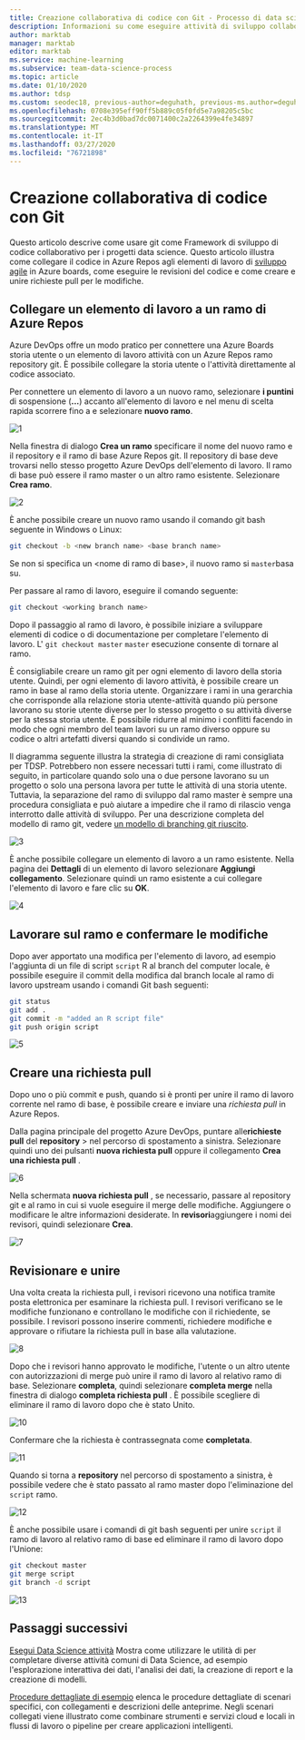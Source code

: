 ```yaml
---
title: Creazione collaborativa di codice con Git - Processo di data science per i team
description: Informazioni su come eseguire attività di sviluppo collaborativo di codice per i progetti di data science con Git tramite metodi di pianificazione Agile.
author: marktab
manager: marktab
editor: marktab
ms.service: machine-learning
ms.subservice: team-data-science-process
ms.topic: article
ms.date: 01/10/2020
ms.author: tdsp
ms.custom: seodec18, previous-author=deguhath, previous-ms.author=deguhath
ms.openlocfilehash: 0708e395eff90ff5b889c05f0fd5e7a98205c5bc
ms.sourcegitcommit: 2ec4b3d0bad7dc0071400c2a2264399e4fe34897
ms.translationtype: MT
ms.contentlocale: it-IT
ms.lasthandoff: 03/27/2020
ms.locfileid: "76721898"
---
```

# <a name="collaborative-coding-with-git"></a>Creazione collaborativa di codice con Git

Questo articolo descrive come usare git come Framework di sviluppo di codice collaborativo per i progetti data science. Questo articolo illustra come collegare il codice in Azure Repos agli elementi di lavoro di [sviluppo agile](agile-development.md) in Azure boards, come eseguire le revisioni del codice e come creare e unire richieste pull per le modifiche.

## <a name="link-a-work-item-to-an-azure-repos-branch"></a><a name='Linkaworkitemwithagitbranch-1'></a>Collegare un elemento di lavoro a un ramo di Azure Repos 

Azure DevOps offre un modo pratico per connettere una Azure Boards storia utente o un elemento di lavoro attività con un Azure Repos ramo repository git. È possibile collegare la storia utente o l'attività direttamente al codice associato. 

Per connettere un elemento di lavoro a un nuovo ramo, selezionare **i puntini** di sospensione (**...**) accanto all'elemento di lavoro e nel menu di scelta rapida scorrere fino a e selezionare **nuovo ramo**.  

![1](./media/collaborative-coding-with-git/1-sprint-board-view.png)

Nella finestra di dialogo **Crea un ramo** specificare il nome del nuovo ramo e il repository e il ramo di base Azure Repos git. Il repository di base deve trovarsi nello stesso progetto Azure DevOps dell'elemento di lavoro. Il ramo di base può essere il ramo master o un altro ramo esistente. Selezionare **Crea ramo**. 

![2](./media/collaborative-coding-with-git/2-create-a-branch.png)

È anche possibile creare un nuovo ramo usando il comando git bash seguente in Windows o Linux:

```bash
git checkout -b <new branch name> <base branch name>

```
Se non si specifica un \<nome di ramo di base>, il nuovo ramo si `master`basa su. 

Per passare al ramo di lavoro, eseguire il comando seguente: 

```bash
git checkout <working branch name>
```

Dopo il passaggio al ramo di lavoro, è possibile iniziare a sviluppare elementi di codice o di documentazione per completare l'elemento di lavoro. L' `git checkout master` `master` esecuzione consente di tornare al ramo.

È consigliabile creare un ramo git per ogni elemento di lavoro della storia utente. Quindi, per ogni elemento di lavoro attività, è possibile creare un ramo in base al ramo della storia utente. Organizzare i rami in una gerarchia che corrisponde alla relazione storia utente-attività quando più persone lavorano su storie utente diverse per lo stesso progetto o su attività diverse per la stessa storia utente. È possibile ridurre al minimo i conflitti facendo in modo che ogni membro del team lavori su un ramo diverso oppure su codice o altri artefatti diversi quando si condivide un ramo. 

Il diagramma seguente illustra la strategia di creazione di rami consigliata per TDSP. Potrebbero non essere necessari tutti i rami, come illustrato di seguito, in particolare quando solo una o due persone lavorano su un progetto o solo una persona lavora per tutte le attività di una storia utente. Tuttavia, la separazione del ramo di sviluppo dal ramo master è sempre una procedura consigliata e può aiutare a impedire che il ramo di rilascio venga interrotto dalle attività di sviluppo. Per una descrizione completa del modello di ramo git, vedere [un modello di branching git riuscito](https://nvie.com/posts/a-successful-git-branching-model/).

![3](./media/collaborative-coding-with-git/3-git-branches.png)

È anche possibile collegare un elemento di lavoro a un ramo esistente. Nella pagina dei **Dettagli** di un elemento di lavoro selezionare **Aggiungi collegamento**. Selezionare quindi un ramo esistente a cui collegare l'elemento di lavoro e fare clic su **OK**. 

![4](./media/collaborative-coding-with-git/4-link-to-an-existing-branch.png)

## <a name="work-on-the-branch-and-commit-changes"></a><a name='WorkonaBranchandCommittheChanges-2'></a>Lavorare sul ramo e confermare le modifiche 

Dopo aver apportato una modifica per l'elemento di lavoro, ad esempio l'aggiunta di un file di script `script` R al branch del computer locale, è possibile eseguire il commit della modifica dal branch locale al ramo di lavoro upstream usando i comandi Git bash seguenti:

```bash
git status
git add .
git commit -m "added an R script file"
git push origin script
```

![5](./media/collaborative-coding-with-git/5-sprint-push-to-branch.png)

## <a name="create-a-pull-request"></a><a name='CreateapullrequestonVSTS-3'></a>Creare una richiesta pull

Dopo uno o più commit e push, quando si è pronti per unire il ramo di lavoro corrente nel ramo di base, è possibile creare e inviare una *richiesta pull* in Azure Repos. 

Dalla pagina principale del progetto Azure DevOps, puntare alle**richieste pull** del **repository** > nel percorso di spostamento a sinistra. Selezionare quindi uno dei pulsanti **nuova richiesta pull** oppure il collegamento **Crea una richiesta pull** .

![6](./media/collaborative-coding-with-git/6-spring-create-pull-request.png)

Nella schermata **nuova richiesta pull** , se necessario, passare al repository git e al ramo in cui si vuole eseguire il merge delle modifiche. Aggiungere o modificare le altre informazioni desiderate. In **revisori**aggiungere i nomi dei revisori, quindi selezionare **Crea**. 

![7](./media/collaborative-coding-with-git/7-spring-send-pull-request.png)

## <a name="review-and-merge"></a><a name='ReviewandMerge-4'></a>Revisionare e unire

Una volta creata la richiesta pull, i revisori ricevono una notifica tramite posta elettronica per esaminare la richiesta pull. I revisori verificano se le modifiche funzionano e controllano le modifiche con il richiedente, se possibile. I revisori possono inserire commenti, richiedere modifiche e approvare o rifiutare la richiesta pull in base alla valutazione. 

![8](./media/collaborative-coding-with-git/8-add_comments.png)

Dopo che i revisori hanno approvato le modifiche, l'utente o un altro utente con autorizzazioni di merge può unire il ramo di lavoro al relativo ramo di base. Selezionare **completa**, quindi selezionare **completa merge** nella finestra di dialogo **completa richiesta pull** . È possibile scegliere di eliminare il ramo di lavoro dopo che è stato Unito. 

![10](./media/collaborative-coding-with-git/10-spring-complete-pullrequest.png)

Confermare che la richiesta è contrassegnata come **completata**. 

![11](./media/collaborative-coding-with-git/11-spring-merge-pullrequest.png)

Quando si torna a **repository** nel percorso di spostamento a sinistra, è possibile vedere che è stato passato al ramo master dopo l'eliminazione del `script` ramo.

![12](./media/collaborative-coding-with-git/12-spring-branch-deleted.png)

È anche possibile usare i comandi di git bash seguenti per unire `script` il ramo di lavoro al relativo ramo di base ed eliminare il ramo di lavoro dopo l'Unione:

```bash
git checkout master
git merge script
git branch -d script
```

![13](./media/collaborative-coding-with-git/13-spring-branch-deleted-commandline.png)

## <a name="next-steps"></a>Passaggi successivi

[Esegui Data Science attività](execute-data-science-tasks.md) Mostra come utilizzare le utilità di per completare diverse attività comuni di Data Science, ad esempio l'esplorazione interattiva dei dati, l'analisi dei dati, la creazione di report e la creazione di modelli.

[Procedure dettagliate di esempio](walkthroughs.md) elenca le procedure dettagliate di scenari specifici, con collegamenti e descrizioni delle anteprime. Negli scenari collegati viene illustrato come combinare strumenti e servizi cloud e locali in flussi di lavoro o pipeline per creare applicazioni intelligenti. 

